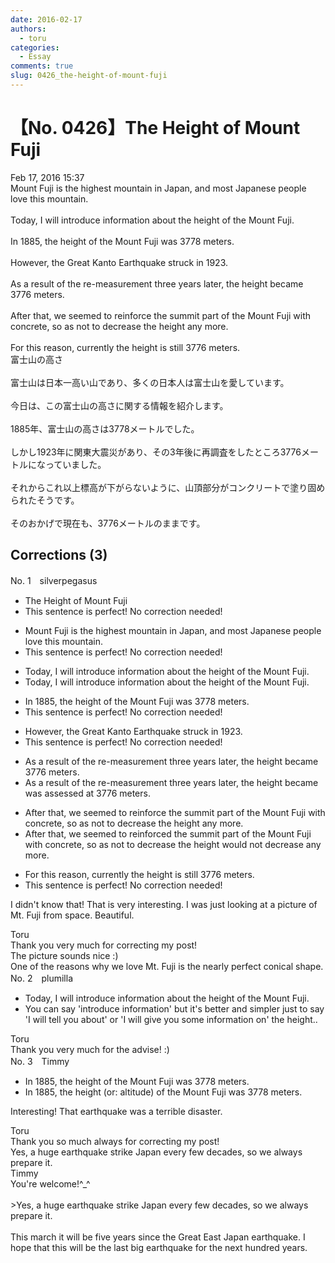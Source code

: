 ```yaml
---
date: 2016-02-17
authors:
  - toru
categories:
  - Essay
comments: true
slug: 0426_the-height-of-mount-fuji
---
```


# 【No. 0426】The Height of Mount Fuji
<div class="date">Feb 17, 2016 15:37</div>
<div id="post"><div id="body_show_ori">
Mount Fuji is the highest mountain in Japan, and most Japanese people love this mountain.<br/><br/>Today, I will introduce information about the height of the Mount Fuji.<br/><br/>In 1885, the height of the Mount Fuji was 3778 meters.<br/><br/>However, the Great Kanto Earthquake struck in 1923.<br/><br/>As a result of the re-measurement three years later, the height became 3776 meters.<br/><br/>After that, we seemed to reinforce the summit part of the Mount Fuji with concrete, so as not to decrease the height any more.<br/><br/>For this reason, currently the height is still 3776 meters.
</div></div>

<!-- more -->

<div id="post_ja"><div id="body_show_mo">
富士山の高さ<br/><br/>富士山は日本一高い山であり、多くの日本人は富士山を愛しています。<br/><br/>今日は、この富士山の高さに関する情報を紹介します。<br/><br/>1885年、富士山の高さは3778メートルでした。<br/><br/>しかし1923年に関東大震災があり、その3年後に再調査をしたところ3776メートルになっていました。<br/><br/>それからこれ以上標高が下がらないように、山頂部分がコンクリートで塗り固められたそうです。<br/><br/>そのおかげで現在も、3776メートルのままです。
</div></div>

## Corrections (3)
<div id="block"><div class="first_name"> No. 1　<span class="just_name">silverpegasus</span></div><div id="block2">
<ul class="correction_field">
<li class="incorrect">The Height of Mount Fuji</li>
<li class="corrected perfect">This sentence is perfect! No correction needed!</li>
</ul>
<ul class="correction_field">
<li class="incorrect">Mount Fuji is the highest mountain in Japan, and most Japanese people love this mountain.</li>
<li class="corrected perfect">This sentence is perfect! No correction needed!</li>
</ul>
<ul class="correction_field">
<li class="incorrect">Today, I will introduce information about the height of the Mount Fuji.</li>
<li class="corrected correct">
Today, I will introduce information about the height of <span class="sline"><span class="f_red">the</span></span> Mount Fuji.
</li>
</ul>
<ul class="correction_field">
<li class="incorrect">In 1885, the height of the Mount Fuji was 3778 meters.</li>
<li class="corrected perfect">This sentence is perfect! No correction needed!</li>
</ul>
<ul class="correction_field">
<li class="incorrect">However, the Great Kanto Earthquake struck in 1923.</li>
<li class="corrected perfect">This sentence is perfect! No correction needed!</li>
</ul>
<ul class="correction_field">
<li class="incorrect">As a result of the re-measurement three years later, the height became 3776 meters.</li>
<li class="corrected correct">
As a result of the re-measurement three years later, the height <span class="sline"><span class="f_red">became</span></span> <span class="f_blue">was assessed at </span>3776 meters.
</li>
</ul>
<ul class="correction_field">
<li class="incorrect">After that, we seemed to reinforce the summit part of the Mount Fuji with concrete, so as not to decrease the height any more.</li>
<li class="corrected correct">
After that, we <span class="sline"><span class="f_red">seemed to</span></span> reinforce<span class="f_blue">d</span> the summit <span class="sline"><span class="f_red">part</span></span> of <span class="sline"><span class="f_red">the</span></span> Mount Fuji with concrete<span class="sline"><span class="f_red">,</span></span> so <span class="sline"><span class="f_red">as not to decrease</span></span> the height <span class="f_blue">would not decrease </span>any more.
</li>
</ul>
<ul class="correction_field">
<li class="incorrect">For this reason, currently the height is still 3776 meters.</li>
<li class="corrected perfect">This sentence is perfect! No correction needed!</li>
</ul>
<p class="comment_small">
 I didn't know that!  That is very interesting.  I was just looking at a picture of Mt. Fuji from space.  Beautiful.
</p>

</div><div class="name"><span class="just_name">Toru</span><br>
Thank you very much for correcting my post!<br/>The picture sounds nice :)<br/>One of the reasons why we love Mt. Fuji is the nearly perfect conical shape.
</div>
</div>
<div id="block"><div class="first_name"> No. 2　<span class="just_name">plumilla</span></div><div id="block2">
<ul class="correction_field">
<li class="incorrect">Today, I will introduce information about the height of the Mount Fuji.</li>
<li class="corrected correct">
You can say 'introduce information' but it's better and simpler just to say 'I will tell you about' or 'I will give you some information on' the height..
</li>
</ul>
</div><div class="name"><span class="just_name">Toru</span><br>
Thank you very much for the advise! :)
</div>
</div>
<div id="block"><div class="first_name"> No. 3　<span class="just_name">Timmy</span></div><div id="block2">
<ul class="correction_field">
<li class="incorrect">In 1885, the height of the Mount Fuji was 3778 meters.</li>
<li class="corrected correct">
In 1885, the height (or: <span class="f_blue">altitude</span>) of the Mount Fuji was 3778 meters.
</li>
</ul>
<p class="comment_small">
 Interesting! That earthquake was a terrible disaster.
 <br/>
</p>

</div><div class="name"><span class="just_name">Toru</span><br>
Thank you so much always for correcting my post!<br/>Yes, a huge earthquake strike Japan every few decades, so we always prepare it.
</div>
<div class="name"><span class="just_name">Timmy</span><br>
You're welcome!^_^<br/><br/>&gt;Yes, a huge earthquake strike Japan every few decades, so we always prepare it.<br/><br/>This march it will be five years since the Great East Japan earthquake. I hope that this will be the last big earthquake for the next hundred years.
</div>
</div>
